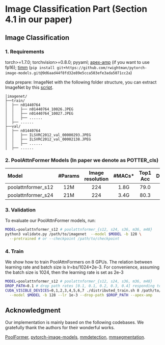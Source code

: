 # Image Classification Part (Section 4.1 in our paper)

## Image Classification
### 1. Requirements

torch>=1.7.0; torchvision>=0.8.0; pyyaml; [apex-amp](https://github.com/NVIDIA/apex) (if you want to use fp16); [timm](https://github.com/rwightman/pytorch-image-models) (`pip install git+https://github.com/rwightman/pytorch-image-models.git@9d6aad44f8fd32e89e5cca503efe3ada5071cc2a`)

data prepare: ImageNet with the following folder structure, you can extract ImageNet by this [script](https://gist.github.com/BIGBALLON/8a71d225eff18d88e469e6ea9b39cef4).

```
│imagenet/
├──train/
│  ├── n01440764
│  │   ├── n01440764_10026.JPEG
│  │   ├── n01440764_10027.JPEG
│  │   ├── ......
│  ├── ......
├──val/
│  ├── n01440764
│  │   ├── ILSVRC2012_val_00000293.JPEG
│  │   ├── ILSVRC2012_val_00002138.JPEG
│  │   ├── ......
│  ├── ......
```



### 2. PoolAttnFormer Models (In paper we denote as POTTER_cls)

| Model    |  #Params | Image resolution | #MACs* | Top1 Acc| Download | Log |
| :---     |   :---:    |  :---: |  :---: |  :---:  |  :---:  | :---:  |
| poolattnformer_s12  |    12M     |   224  |  1.8G |  79.0  | [here]() |[log]() |
| poolattnformer_s24 |   21M     |   224 | 3.4G | 80.3  | [here]()  |[log]() |




### 3. Validation

To evaluate our PoolAttnFormer models, run:

```bash
MODEL=poolattnformer_s12 # poolattnformer_{s12, s24, s36, m36, m48}
python3 validate.py /path/to/imagenet  --model $MODEL -b 128 \
  --pretrained # or --checkpoint /path/to/checkpoint 
```



### 4. Train
We show how to train PoolAttnFormers on 8 GPUs. The relation between learning rate and batch size is lr=bs/1024*2e-3.
For convenience, assuming the batch size is 1024, then the learning rate is set as 2e-3 


```bash
MODEL=poolattnformer_s12 # poolattnformer_{s12, s24, s36, m36, m48}
DROP_PATH=0.1 # drop path rates [0.1, 0.1, 0.2, 0.3, 0.4] responding to model [s12, s24, s36, m36, m48]
CUDA_VISIBLE_DEVICES=0,1,2,3,4,5,6,7 ./distributed_train.sh 8 /path/to/imagenet \
  --model $MODEL -b 128 --lr 1e-3 --drop-path $DROP_PATH --apex-amp
```


## Acknowledgment
Our implementation is mainly based on the following codebases. We gratefully thank the authors for their wonderful works.

[PoolFormer](https://github.com/sail-sg/poolformer), [pytorch-image-models](https://github.com/rwightman/pytorch-image-models), [mmdetection](https://github.com/open-mmlab/mmdetection), [mmsegmentation](https://github.com/open-mmlab/mmsegmentation).



